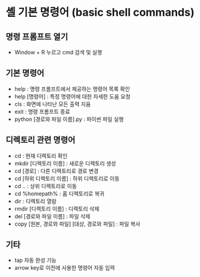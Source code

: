 # 셸 기본 명령어 (basic shell commands)

## 명령 프롬프트 열기
- Window + R 누르고 cmd 검색 및 실행

## 기본 명령어 
- help : 명령 프롬프트에서 제공하는 명령어 목록 확인
- help [명령어] : 특정 명령어에 대한 자세한 도움 요청
- cls : 화면에 나타난 모든 출력 지움
- exit : 명령 프롬프트 종료
- python [경로와 파일 이름].py : 파이썬 파일 실행

## 디렉토리 관련 명령어
- cd : 현재 디렉토리 확인
- mkdir [디렉토리 이름] : 새로운 디렉토리 생성
- cd [경로] : 다른 디렉토리로 경로 변경
- cd [하위 디렉토리 이름] : 하위 디렉토리로 이동
- cd .. : 상위 디렉토리로 이동
- cd %homepath% : 홈 디렉토리로 복귀
- dir : 디렉토리 열람
- rmdir [디렉토리 이름] : 디렉토리 삭제
- del [경로와 파일 이름] : 파일 삭제
- copy [원본, 경로와 파일] [대상, 경로와 파일] : 파일 복사

## 기타
- tap 자동 완성 기능
- arrow key로 이전에 사용한 명령어 자동 입력
